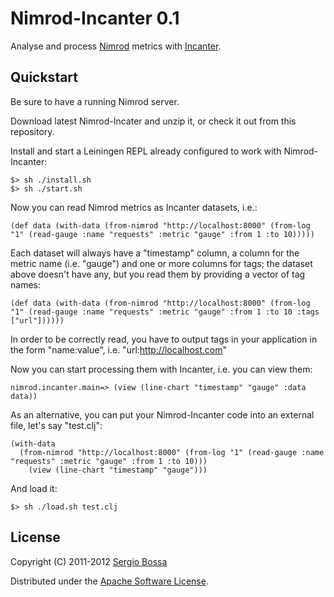# Nimrod-Incanter 0.1

Analyse and process [Nimrod](https://github.com/sbtourist/nimrod) metrics with [Incanter](http://incanter.org/).

## Quickstart

Be sure to have a running Nimrod server.

Download latest Nimrod-Incater and unzip it, or check it out from this repository.

Install and start a Leiningen REPL already configured to work with Nimrod-Incanter:

    $> sh ./install.sh
    $> sh ./start.sh
 
Now you can read Nimrod metrics as Incanter datasets, i.e.:

    (def data (with-data (from-nimrod "http://localhost:8000" (from-log "1" (read-gauge :name "requests" :metric "gauge" :from 1 :to 10)))))

Each dataset will always have a "timestamp" column, a column for the metric name (i.e. "gauge") and one or more columns for tags; the dataset above doesn't have any, but you read them by providing a vector of tag names:

    (def data (with-data (from-nimrod "http://localhost:8000" (from-log "1" (read-gauge :name "requests" :metric "gauge" :from 1 :to 10 :tags ["url"])))))

In order to be correctly read, you have to output tags in your application in the form "name:value", i.e. "url:http://localhost.com"

Now you can start processing them with Incanter, i.e. you can view them:

    nimrod.incanter.main=> (view (line-chart "timestamp" "gauge" :data data))

As an alternative, you can put your Nimrod-Incanter code into an external file, let's say "test.clj":

    (with-data 
      (from-nimrod "http://localhost:8000" (from-log "1" (read-gauge :name "requests" :metric "gauge" :from 1 :to 10))) 
        (view (line-chart "timestamp" "gauge")))

And load it:

    $> sh ./load.sh test.clj

## License

Copyright (C) 2011-2012 [Sergio Bossa](http://twitter.com/sbtourist)

Distributed under the [Apache Software License](http://www.apache.org/licenses/LICENSE-2.0.html).
